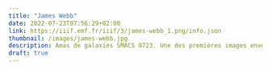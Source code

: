 ```yaml
---
title: "James Webb"
date: 2022-07-23T07:56:29+02:00
link: https://iiif.emf.fr/iiif/3/james-webb_1.png/info.json 
thumbnail: /images/james-webb.jpg
description: Amas de galaxies SMACS 0723. Une des premières images envoyées par le télescope spatial James Webb. NASA, ESA, CSA, STScI.
draft: true
---
```


